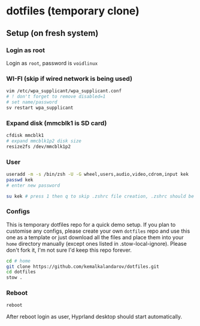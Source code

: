 # dotfiles (temporary clone)

## Setup (on fresh system)

### Login as root

Login as `root`, password is `voidlinux`

### WI-FI (skip if wired network is being used)

```sh
vim /etc/wpa_supplicant/wpa_supplicant.conf
# ! don't forget to remove disabled=1
# set name/password
sv restart wpa_supplicant
```

### Expand disk (mmcblk1 is SD card)

```sh
cfdisk mmcblk1 
# expand mmcblk1p2 disk size
resize2fs /dev/mmcblk1p2
```

### User

```sh
useradd -m -s /bin/zsh -U -G wheel,users,audio,video,cdrom,input kek
passwd kek 
# enter new password

su kek # press 1 then q to skip .zshrc file creation, .zshrc should be symlinked from dotfiles. If you accidentally created .zshrc, just delete it.
```

### Configs

This is temporary dotfiles repo for a quick demo setup.
If you plan to customise any configs, please create your own `dotfiles` repo and use this one as a template or just download all the files and place them into your `home` directory manually (except ones listed in .stow-local-ignore).
Please don't fork it, I'm not sure I'd keep this repo forever.

```sh
cd # home 
git clone https://github.com/kemalkalandarov/dotfiles.git
cd dotfiles
stow .
```

### Reboot

```sh
reboot
```

After reboot login as user, Hyprland desktop should start automatically.
